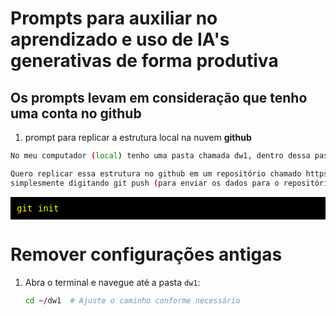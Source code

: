 # Prompts para auxiliar no aprendizado e uso de IA's generativas de forma produtiva


## Os prompts levam em consideração que tenho uma conta no github

1. prompt para replicar a estrutura local na nuvem **github**

```bash
No meu computador (local) tenho uma pasta chamada dw1, dentro dessa pasta tenho outras pastas 001_seletores, 002_exemplos, etc.

Quero replicar essa estrutura no github em um repositório chamado https://github.com/rjhalmeman/dw1.git
simplesmente digitando git push (para enviar os dados para o repositório e atualizar todas as pastas) 
```

<div style="background-color: black; color: yellow; padding: 10px; font-family: monospace;">
    git init
    
</div>


# Remover configurações antigas

1. Abra o terminal e navegue até a pasta `dw1`:

   ```bash
   cd ~/dw1  # Ajuste o caminho conforme necessário
   ```